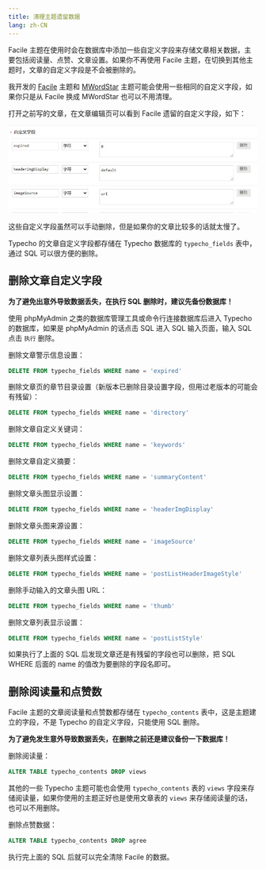 ```yaml
---
title: 清理主题遗留数据
lang: zh-CN
---
```


Facile 主题在使用时会在数据库中添加一些自定义字段来存储文章相关数据，主要包括阅读量、点赞、文章设置。如果你不再使用 Facile 主题，在切换到其他主题时，文章的自定义字段是不会被删除的。

我开发的 [Facile](https://www.misterma.com/archives/899/) 主题和 [MWordStar](https://www.misterma.com/archives/812/) 主题可能会使用一些相同的自定义字段，如果你只是从 Facile 换成 MWordStar 也可以不用清理。

打开之前写的文章，在文章编辑页可以看到 Facile 遗留的自定义字段，如下：

![Facile主题遗留的自定义字段](./public/fields.jpg)

这些自定义字段虽然可以手动删除，但是如果你的文章比较多的话就太慢了。

Typecho 的文章自定义字段都存储在 Typecho 数据库的 `typecho_fields` 表中，通过 SQL 可以很方便的删除。

## 删除文章自定义字段

**为了避免出意外导致数据丢失，在执行 SQL 删除时，建议先备份数据库！**

使用 phpMyAdmin 之类的数据库管理工具或命令行连接数据库后进入 Typecho 的数据库，如果是 phpMyAdmin 的话点击 SQL 进入 SQL 输入页面，输入 SQL 点击 `执行` 删除。

删除文章警示信息设置：

```sql
DELETE FROM typecho_fields WHERE name = 'expired'
```

删除文章页的章节目录设置（新版本已删除目录设置字段，但用过老版本的可能会有残留）：

```sql
DELETE FROM typecho_fields WHERE name = 'directory'
```

删除文章自定义关键词：

```sql
DELETE FROM typecho_fields WHERE name = 'keywords'
```

删除文章自定义摘要：

```sql
DELETE FROM typecho_fields WHERE name = 'summaryContent'
```

删除文章头图显示设置：

```sql
DELETE FROM typecho_fields WHERE name = 'headerImgDisplay'
```

删除文章头图来源设置：

```sql
DELETE FROM typecho_fields WHERE name = 'imageSource'
```

删除文章列表头图样式设置：

```sql
DELETE FROM typecho_fields WHERE name = 'postListHeaderImageStyle'
```

删除手动输入的文章头图 URL：

```sql
DELETE FROM typecho_fields WHERE name = 'thumb'
```

删除文章列表显示设置：

```sql
DELETE FROM typecho_fields WHERE name = 'postListStyle'
```

如果执行了上面的 SQL 后发现文章还是有残留的字段也可以删除，把 SQL WHERE 后面的 name 的值改为要删除的字段名即可。

## 删除阅读量和点赞数

Facile 主题的文章阅读量和点赞数都存储在 `typecho_contents` 表中，这是主题建立的字段，不是 Typecho 的自定义字段，只能使用 SQL 删除。

**为了避免发生意外导致数据丢失，在删除之前还是建议备份一下数据库！**

删除阅读量：

```sql
ALTER TABLE typecho_contents DROP views
```

其他的一些 Typecho 主题可能也会使用 `typecho_contents` 表的 `views` 字段来存储阅读量，如果你使用的主题正好也是使用文章表的 `views` 来存储阅读量的话，也可以不用删除。

删除点赞数据：

```sql
ALTER TABLE typecho_contents DROP agree
```

执行完上面的 SQL 后就可以完全清除 Facile 的数据。